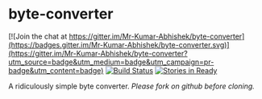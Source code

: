 # byte-converter 

[![Join the chat at https://gitter.im/Mr-Kumar-Abhishek/byte-converter](https://badges.gitter.im/Mr-Kumar-Abhishek/byte-converter.svg)](https://gitter.im/Mr-Kumar-Abhishek/byte-converter?utm_source=badge&utm_medium=badge&utm_campaign=pr-badge&utm_content=badge) [![Build Status](https://travis-ci.org/Mr-Kumar-Abhishek/byte-converter.svg?branch=master)](https://travis-ci.org/Mr-Kumar-Abhishek/byte-converter) [![Stories in Ready](https://badge.waffle.io/Mr-Kumar-Abhishek/byte-converter.png?label=ready&title=Ready)](https://waffle.io/Mr-Kumar-Abhishek/byte-converter)

A ridiculously simple byte converter. *Please fork on github before cloning.*


